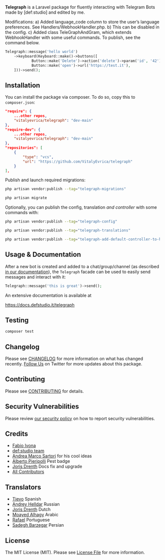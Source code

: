 
**Telegraph** is a Laravel package for fluently interacting with Telegram Bots made by [def:studio] and edited by me.

Modifications:
a) Added language_code column to store the user’s language preferences. See Handlers/WebhookHandler.php.
b) This can be disabled in the config.
c) Added class TeleGraphAndGram, which extends WebhookHandler with some useful commands. To publish, see the command below.

```php
Telegraph::message('hello world')
    ->keyboard(Keyboard::make()->buttons([
            Button::make('Delete')->action('delete')->param('id', '42'),
            Button::make('open')->url('https://test.it'),
    ]))->send();
```

## Installation

You can install the package via composer. To do so, copy this to `composer.json`:

```json
"require": {
    ...other repos,
    "vitalyevrica/telegraph": "dev-main"
},
"require-dev": {
    ...other repos,
    "vitalyevrica/telegraph": "dev-main"
},
"repositories": [
    {
        "type": "vcs",
        "url": "https://github.com/VitalyEvrica/telegraph"
    }
],

```

Publish and launch required migrations:

```bash
php artisan vendor:publish --tag="telegraph-migrations"
```

```bash
php artisan migrate
```

Optionally, you can publish the config, translation *and controller* with some commands with:
```bash
php artisan vendor:publish --tag="telegraph-config"
```
```bash
php artisan vendor:publish --tag="telegraph-translations"
```
```bash
php artisan vendor:publish --tag="telegraph-add-default-controller-to-http-folder"
```

## Usage & Documentation

After a new bot is created and added to a chat/group/channel (as described [in our documentation](https://docs.defstudio.it/telegraph/v1/quickstart/new-bot)),
the `Telegraph` facade can be used to easily send messages and interact with it:

```php
Telegraph::message('this is great')->send();
```

An extensive documentation is available at

https://docs.defstudio.it/telegraph

## Testing

```bash
composer test
```

## Changelog

Please see [CHANGELOG](CHANGELOG.md) for more information on what has changed recently. [Follow Us](https://twitter.com/FabioIvona) on Twitter for more updates about this package.

## Contributing

Please see [CONTRIBUTING](.github/CONTRIBUTING.md) for details.

## Security Vulnerabilities

Please review [our security policy](../../security/policy) on how to report security vulnerabilities.

## Credits

- [Fabio Ivona](https://github.com/defstudio)
- [def:studio team](https://github.com/defstudio)
- [Andrea Marco Sartori](https://github.com/cerbero90) for his cool ideas
- [Alberto Pieripolli](https://github.com/trippo) Pest badge
- [Joris Drenth](https://github.com/jorisdrenth) Docs fix and upgrade
- [All Contributors](../../contributors)

## Translators

- [Tievo](https://github.com/Tievodj) Spanish
- [Andrey Helldar](https://github.com/andrey-helldar) Russian
- [Joris Drenth](https://github.com/jorisdrenth) Dutch
- [Moayed Alhagy](https://github.com/moayedalhagy) Arabic
- [Rafael](https://github.com/rjmo) Portuguese
- [Sadegh Barzegar](https://github.com/sadegh19b) Persian


## License

The MIT License (MIT). Please see [License File](LICENSE.md) for more information.
